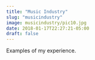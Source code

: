 ```yaml
---
title: "Music Industry"
slug: "musicindustry"
image: musicindustry/pic10.jpg
date: 2018-01-17T22:27:21-05:00
draft: false
---
```


Examples of my experience.
